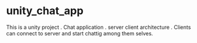 # unity_chat_app

This is a unity project .
Chat application .
server client architecture . 
Clients can connect to server and start chattig among them selves.
